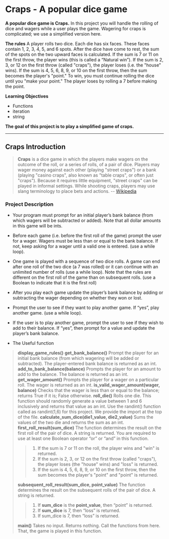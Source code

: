 # Craps - A popular dice game

**A popular dice game is Craps.** In this project you will handle the rolling of dice and wagers while a user plays the game. Wagering for craps is complicated; we use a simplified version here.

**The rules** A player rolls two dice. Each die has six faces. These faces contain 1, 2, 3, 4, 5, and 6 spots. After the dice have come to rest, the sum of the spots on the two upward faces is calculated. If the sum is 7 or 11 on the first throw, the player wins (this is called a “Natural win”). If the sum is 2, 3, or 12 on the first throw (called "craps"), the player loses (i.e. the "house" wins). If the sum is 4, 5, 6, 8, 9, or 10 on the first throw, then the sum becomes the player's "point." To win, you must continue rolling the dice until you "make your point." The player loses by rolling a 7 before making the point.

**Learning Objectives**
- Functions
- iteration
- string

**The goal of this project is to play a simplified game of craps.**

-------------------

## Craps Introduction

> **Craps** is a dice game in which the players make wagers on the outcome of the roll, or a series of rolls, of a pair of dice. Players may wager money against each other (playing "street craps") or a bank (playing "casino craps", also known as "table craps", or often just "craps"). Because it requires little equipment, "street craps" can be played in informal settings. While shooting craps, players may use slang terminology to place bets and actions. -- [Wikipedia](https://en.wikipedia.org/wiki/Craps)

### Project Description

* Your program must prompt for an initial player’s bank balance (from which wagers will be subtracted or added). Note that all dollar amounts in this game will be ints.
* Before each game (i.e. before the first roll of the game) prompt the user for a wager. Wagers must be less than or equal to the bank balance. If not, keep asking for a wager until a valid one is entered. (use a while loop).
* One game is played with a sequence of two dice rolls. A game can end after one roll of the two dice (a 7 was rolled) or it can continue with an unlimited number of rolls (use a while loop). Note that the rules are different on the first roll of the game than on subsequent rolls. (use a Boolean to indicate that it is the first roll)
* After you play each game update the player’s bank balance by adding or subtracting the wager depending on whether they won or lost.
* Prompt the user to see if they want to play another game. If “yes”, play another game. (use a while loop).
* If the user is to play another game, prompt the user to see if they wish to add to their balance. If “yes”, then prompt for a value and update the player’s bank balance.

* The Useful function
> **display_game_rules()**
> **get_bank_balance()** Prompt the player for an initial bank balance (from which wagering will be added or subtracted). The player-entered bank balance is returned as an int.
> **add_to_bank_balance(balance)** Prompts the player for an amount to add to the balance. The balance is returned as an int.
> **get_wager_amount()** Prompts the player for a wager on a particular roll. The wager is returned as an int.
> **is_valid_wager_amount(wager, balance)** Checks that the wager is less than or equal to the balance; returns True if it is; False otherwise.
> **roll_die()** Rolls one die. This function should randomly generate a value between 1 and 6 inclusively and returns that value as an int. Use the randint() function called as randint(1,6) for this project. We provide the import at the top of the file.
> **calculate_sum_dice(die1_value, die2_value)** Sums the values of the two die and returns the sum as an int.
> **first_roll_result(sum_dice)** The function determines the result on the first roll of the pair of dice. A string is returned. You are required to use at least one Boolean operator “or” or “and” in this function.
>>1. If the sum is 7 or 11 on the roll, the player wins and "win" is returned.
>>2. If the sum is 2, 3, or 12 on the first throw (called "craps"), the player loses (the "house" wins) and "loss" is returned.
>>3. If the sum is 4, 5, 6, 8, 9, or 10 on the first throw, then the sum becomes the player's "point" and "point" is returned.
>
> **subsequent_roll_result(sum_dice, point_value)** The function determines the result on the subsequent rolls of the pair of dice. A string is returned.
>>1. If **sum_dice** is the **point_value**, then “point” is returned.
>>2. If **sum_dice** is 7, then “loss” is returned.
>>3. If sum_dice is 7, then “loss” is returned.
>
> **main()** Takes no input. Returns nothing. Call the functions from here. That, the game is played in this function.
